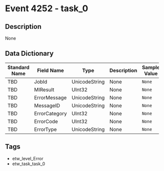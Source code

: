# Event 4252 - task_0

## Description
None

## Data Dictionary
|Standard Name|Field Name|Type|Description|Sample Value|
|---|---|---|---|---|
|TBD|JobId|UnicodeString|None|`None`|
|TBD|MIResult|UInt32|None|`None`|
|TBD|ErrorMessage|UnicodeString|None|`None`|
|TBD|MessageID|UnicodeString|None|`None`|
|TBD|ErrorCategory|UInt32|None|`None`|
|TBD|ErrorCode|UInt32|None|`None`|
|TBD|ErrorType|UnicodeString|None|`None`|

## Tags
* etw_level_Error
* etw_task_task_0